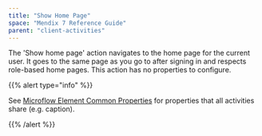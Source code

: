 ```yaml
---
title: "Show Home Page"
space: "Mendix 7 Reference Guide"
parent: "client-activities"
---
```



The 'Show home page' action navigates to the home page for the current user. It goes to the same page as you go to after signing in and respects role-based home pages. This action has no properties to configure.

{{% alert type="info" %}}

See [Microflow Element Common Properties](microflow-element-common-properties) for properties that all activities share (e.g. caption).

{{% /alert %}}
